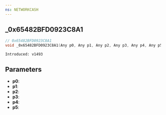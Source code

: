 ```yaml
---
ns: NETWORKCASH
---
```

## _0x65482BFD0923C8A1

```c
// 0x65482BFD0923C8A1
void _0x65482BFD0923C8A1(Any p0, Any p1, Any p2, Any p3, Any p4, Any p5);
```

```
Introduced: v1493
```

## Parameters
* **p0**:
* **p1**:
* **p2**:
* **p3**:
* **p4**:
* **p5**:

